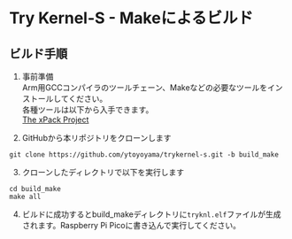 ﻿# Try Kernel-S - Makeによるビルド

## ビルド手順

1. 事前準備  
Arm用GCCコンパイラのツールチェーン、Makeなどの必要なツールをインストールしてください。  
各種ツールは以下から入手できます。  
[The xPack Project](https://xpack.github.io/)


2. GitHubから本リポジトリをクローンします  
```
git clone https://github.com/ytoyoyama/trykernel-s.git -b build_make
```  

3. クローンしたディレクトリで以下を実行します  
```
cd build_make
make all
```

4. ビルドに成功するとbuild_makeディレクトリに`tryknl.elf`ファイルが生成されます。Raspberry Pi Picoに書き込んで実行してください。  

